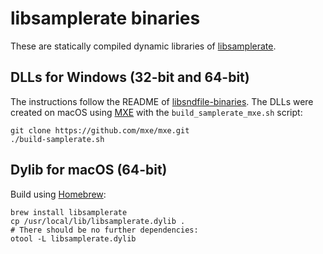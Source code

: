 # libsamplerate binaries

These are statically compiled dynamic libraries of
[libsamplerate](http://www.mega-nerd.com/libsamplerate/).

## DLLs for Windows (32-bit and 64-bit)

The instructions follow the README of
[libsndfile-binaries](https://github.com/bastibe/libsndfile-binaries). The DLLs
were created on macOS using [MXE](http://mxe.cc) with the
`build_samplerate_mxe.sh` script:

    git clone https://github.com/mxe/mxe.git
    ./build-samplerate.sh

## Dylib for macOS (64-bit)

Build using [Homebrew](http://brew.sh/):

    brew install libsamplerate
    cp /usr/local/lib/libsamplerate.dylib .
    # There should be no further dependencies:
    otool -L libsamplerate.dylib
